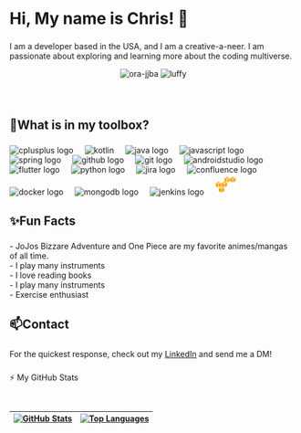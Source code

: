 <h1 align="left">Hi, My name is Chris! 👋</h1>

###

<p align="left">I am a developer based in the USA, and I am a creative-a-neer. I am passionate about exploring and learning more about the coding multiverse.</p>

<p align="center">
  <img src="https://github.com/christianjose97/christianjose97/assets/43887661/e4394a56-c6a1-4504-ba3e-0ee96e39253a" alt="ora-jjba" autoplay width="350px">
  <img src="https://github.com/christianjose97/christianjose97/assets/43887661/5ef77c9a-192e-495e-8723-035178c46888" alt="luffy" autoplay width="300px">
</p>

###

<br clear="both">

<h2 align="left">🔨What is in my toolbox?</h2>

###

<div align="left">
  <img src="https://cdn.jsdelivr.net/gh/devicons/devicon/icons/cplusplus/cplusplus-original.svg" height="40" alt="cplusplus logo"  />
  <img width="12" />
  <img src="https://www.vectorlogo.zone/logos/kotlinlang/kotlinlang-icon.svg" alt="kotlin" height="40"/>
  <img width="12" />
  <img src="https://cdn.jsdelivr.net/gh/devicons/devicon/icons/java/java-original.svg" height="40" alt="java logo"  />
  <img width="12" />
  <img src="https://cdn.jsdelivr.net/gh/devicons/devicon/icons/javascript/javascript-original.svg" height="40" alt="javascript logo"  />
  <img width="12" />
  <img src="https://cdn.jsdelivr.net/gh/devicons/devicon/icons/spring/spring-original.svg" height="40" alt="spring logo"  />
  <img width="12" />
  <img src="https://cdn.jsdelivr.net/gh/devicons/devicon/icons/github/github-original.svg" height="40" alt="github logo"  />
  <img width="12" />
  <img src="https://cdn.jsdelivr.net/gh/devicons/devicon/icons/git/git-original.svg" height="40" alt="git logo"  />
  <img width="12" />
  <img src="https://cdn.jsdelivr.net/gh/devicons/devicon/icons/androidstudio/androidstudio-original.svg" height="40" alt="androidstudio logo"  />
  <img width="12" />
  <img src="https://cdn.jsdelivr.net/gh/devicons/devicon/icons/flutter/flutter-original.svg" height="40" alt="flutter logo"  />
  <img width="12" />
  <img src="https://cdn.jsdelivr.net/gh/devicons/devicon/icons/python/python-original.svg" height="40" alt="python logo"  />
  <img width="12" />
  <img src="https://cdn.jsdelivr.net/gh/devicons/devicon/icons/jira/jira-original.svg" height="40" alt="jira logo"  />
  <img width="12" />
  <img src="https://cdn.jsdelivr.net/gh/devicons/devicon/icons/confluence/confluence-original.svg" height="40" alt="confluence logo"  />
   <img width="12" />
  <img src="https://cdn.jsdelivr.net/gh/devicons/devicon/icons/docker/docker-original.svg" height="40" alt="docker logo"  />
  <img width="12" />
  <img src="https://cdn.jsdelivr.net/gh/devicons/devicon/icons/mongodb/mongodb-original.svg" height="40" alt="mongodb logo"  />
  <img width="12" />
  <img src="https://cdn.jsdelivr.net/gh/devicons/devicon/icons/jenkins/jenkins-line.svg" height="40" alt="jenkins logo"  />
  <img width="12" />
  <img src="https://raw.githubusercontent.com/devicons/devicon/ac557d6ff33ff370a5db99f97aeab35ea5c67fbd/icons/amazonwebservices/amazonwebservices-original.svg" alt="AWS" width="36px">
</div>

###

<h2 align="left">✨Fun Facts</h2>

###

<p align="left">- JoJos Bizzare Adventure and One Piece are my favorite animes/mangas of all time. <br>- I play many instruments<br>- I love reading books<br>- I play many instruments<br>- Exercise enthusiast</p>

###

<h2 align="left">📫Contact</h2>

###

For the quickest response, check out  my [LinkedIn](https://www.linkedin.com/in/christian-d-jose-8a2718193/) and send me a DM!

###

 :zap: My GitHub Stats</summary>

  <br>

  | [![GitHub Stats](https://github-readme-stats.vercel.app/api?username=christianjose97&theme=chartreuse-dark&show_icons=true&count_private=true)](https://github.com/anuraghazra/github-readme-stats) | [![Top Languages](https://github-readme-stats.vercel.app/api/top-langs/?username=christianjose97&layout=compact&theme=chartreuse-dark&hide=html,css)](https://github.com/anuraghazra/github-readme-stats)
| -- | -- |

